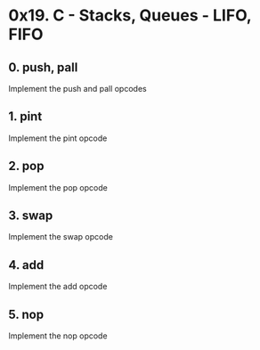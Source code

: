 # 0x19. C - Stacks, Queues - LIFO, FIFO
## 0. push, pall
Implement the push and pall opcodes
## 1. pint
Implement the pint opcode
## 2. pop
Implement the pop opcode
## 3. swap
Implement the swap opcode
## 4. add
Implement the add opcode
## 5. nop
Implement the nop opcode
